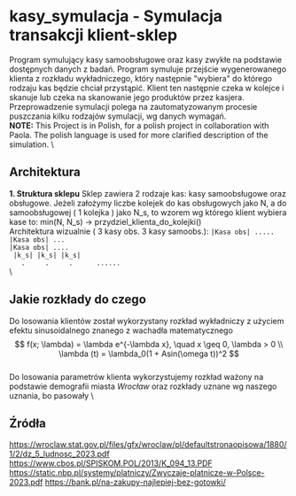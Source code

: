 # kasy_symulacja - Symulacja transakcji klient-sklep
Program symulujący kasy samoobsługowe oraz kasy zwykłe na podstawie dostępnych danych z badań. Program symuluje przejście wygenerowanego klienta z rozkładu wykładniczego, który następnie "wybiera" do którego rodzaju kas będzie chciał przystąpić. Klient ten następnie czeka w kolejce i skanuje lub czeka na skanowanie jego produktów przez kasjera.
\
Przeprowadzenie symulacji polega na zautomatyzowanym procesie puszczania kilku rodzajów symulacji, wg danych wymagań.
\
**NOTE:** This Project is in Polish, for a polish project in collaboration with Paola. The polish language is used for more clarified description of the simulation.
\
## Architektura
**1. Struktura sklepu**
Sklep zawiera 2 rodzaje kas: kasy samoobsługowe oraz obsługowe. Jeżeli założymy liczbe kolejek do kas obsługowych jako N, a do samoobsługowej ( 1 kolejka ) jako N_s, to wzorem wg którego klient wybiera kase to: 
min(N, N_s) -> przydziel_klienta_do_kolejki() 
\
Architektura wizualnie ( 3 kasy obs. 3 kasy samoobs.):
` |Kasa obs| ..... `\
` |Kasa obs| ... `\
` |Kasa obs| .... `\
` |k_s| |k_s| |k_s|`\
`   .     .     .      ......`\
\
## Jakie rozkłady do czego
Do losowania klientów został wykorzystany rozkład wykładniczy z użyciem efektu sinusoidalnego znanego z wachadła matematycznego
\
$$
f(x; \lambda) = \lambda e^{-\lambda x}, \quad x \geq 0, \lambda > 0  \\
\lambda (t) = \lambda_0(1 + Asin(\omega t))^2
$$
\
Do losowania parametrów klienta wykorzystujemy rozkład ważony na podstawie demografii miasta _Wrocław_ oraz rozkłady uznane wg naszego uznania, bo pasowały
\
## Źródła
<https://wroclaw.stat.gov.pl/files/gfx/wroclaw/pl/defaultstronaopisowa/1880/1/2/dz_5_ludnosc_2023.pdf>
<https://www.cbos.pl/SPISKOM.POL/2013/K_094_13.PDF>
<https://static.nbp.pl/systemy/platniczy/Zwyczaje-platnicze-w-Polsce-2023.pdf>
<https://bank.pl/na-zakupy-najlepiej-bez-gotowki/>
